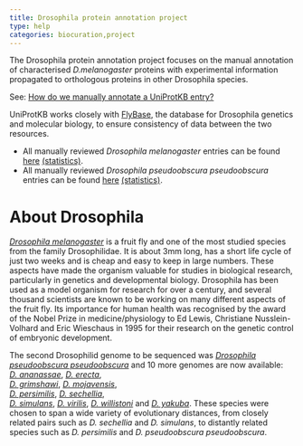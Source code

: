 ```yaml
---
title: Drosophila protein annotation project
type: help
categories: biocuration,project
---
```


The Drosophila protein annotation project focuses on the manual annotation of characterised _D.melanogaster_ proteins with experimental information propagated to orthologous proteins in other Drosophila species.

See: [How do we manually annotate a UniProtKB entry?](https://www.uniprot.org/help/manual_curation)

UniProtKB works closely with [FlyBase](http://flybase.org/), the database for Drosophila genetics and molecular biology, to ensure consistency of data between the two resources.

- All manually reviewed _Drosophila melanogaster_ entries can be found [here](https://www.uniprot.org/uniprotkb/?query=organism_id:7227+AND+reviewed:true) [(statistics)](https://www.uniprot.org/biocuration%5Fproject/Drosophila/statistics/#Drosophilamelanogaster).
- All manually reviewed _Drosophila pseudoobscura pseudoobscura_ entries can be found [here](https://www.uniprot.org/uniprotkb/?query=organism_id:46245+AND+reviewed:true) [(statistics)](https://www.uniprot.org/biocuration%5Fproject/Drosophila/statistics/#Drosophilapseudoobscurapseudoobscura).

# About Drosophila

[_Drosophila melanogaster_](https://www.uniprot.org/taxonomy/7227) is a fruit fly and one of the most studied species from the family Drosophilidae. It is about 3mm long, has a short life cycle of just two weeks and is cheap and easy to keep in large numbers. These aspects have made the organism valuable for studies in biological research, particularly in genetics and developmental biology. Drosophila has been used as a model organism for research for over a century, and several thousand scientists are known to be working on many different aspects of the fruit fly. Its importance for human health was recognised by the award of the Nobel Prize in medicine/physiology to Ed Lewis, Christiane Nusslein-Volhard and Eric Wieschaus in 1995 for their research on the genetic control of embryonic development.

The second Drosophilid genome to be sequenced was [_Drosophila pseudoobscura pseudoobscura_](https://www.uniprot.org/taxonomy/46245) and 10 more genomes are now available:  
[_D. ananassae_](https://www.uniprot.org/taxonomy/7217), [_D. erecta_](https://www.uniprot.org/taxonomy/7220),  
[_D. grimshawi_](https://www.uniprot.org/taxonomy/7222), [_D. mojavensis_](https://www.uniprot.org/taxonomy/7230),  
[_D. persimilis_](https://www.uniprot.org/taxonomy/7234), [_D. sechellia_](https://www.uniprot.org/taxonomy/7238),  
[_D. simulans_](https://www.uniprot.org/taxonomy/7240), [_D. virilis_](https://www.uniprot.org/taxonomy/7244), [_D. willistoni_](https://www.uniprot.org/taxonomy/7260) and [_D. yakuba_](https://www.uniprot.org/taxonomy/7245). These species were chosen to span a wide variety of evolutionary distances, from closely related pairs such as _D. sechellia_ and _D. simulans_, to distantly related species such as _D. persimilis_ and _D. pseudoobscura pseudoobscura_.

